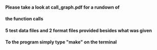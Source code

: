 #### Please take a look at call_graph.pdf for a rundown of
#### the function calls

#### 5 test data files and 2 format files provided besides what was given

#### To the program simply type "make" on the terminal